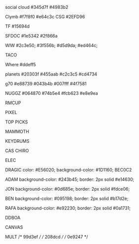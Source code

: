 social cloud
#345d7f
#4983b2

Clymb
#f7f8f0
#e64c3c
CSG
#2EFD96

TF
#15694d

SFDOC
#1e5342
#2f866a

WIW
#2c3e50;
#3f556b;
#d5d9da;
#ed464c;

TACO

Where
#ddeff5

planets
#20303f
#455aab
#c2c3c5
#cd4734

g70
#e88739
#043b4b
#007fff
#4f7581

NUGGZ
#064870
#74b5e4
#fcb623
#e8e9ea


RMCUP

PIXEL

TOP PICKS

MAMMOTH

KEYDRUMS

CAS CHIRO

ELEC

DRAGIC
color:  #E56020;
background-color: #1D1160;
BEC0C2

ADAM
  background-color: #243b45;
  border: 2px solid #e14630;

JON
  background-color: #0d685e;
  border: 2px solid #fdce06;

BEN
  background-color: #095198;
  border: 2px solid #b17d2e;

RAFA
  background-color: #e92230;
  border: 2px solid #0a1731;

DDBOA

CANVAS


MULT
/* 99d3ef */
/* 208dcd */
/* 0e9247 */



<!--
<template>
  <div id="thisting">
    <p>ksaljd</p>
    <img id="con" src="/../../static/1.jpg" alt="image" />
  </div>
</template>

<script>
var $ = window.jQuery = require('jquery')

var pics = [
"/../../static/2.jpg",
"/../../static/3.jpg",
"/../../static/4.jpg",
"/../../static/5.jpg",
"/../../static/6.jpg",
"/../../static/7.jpg",
"/../../static/8.jpg",
"/../../static/9.jpg",
];

setInterval(function () {
var picPicker2 = (Math.floor(Math.random() * 10) + 1);

var source = pics[picPicker2];
$("img").fadeIn(2000).attr("src", source).fadeOut(2000);
}, 4000);

  export default {
    name:'Art',
      data () {
    return {
    }
  }
  }
</script>

<style scoped>
#thisting {
  padding: 100px;
}
#con {
  max-width: 300px;
  max-height: 300px;
}
</style> -->
